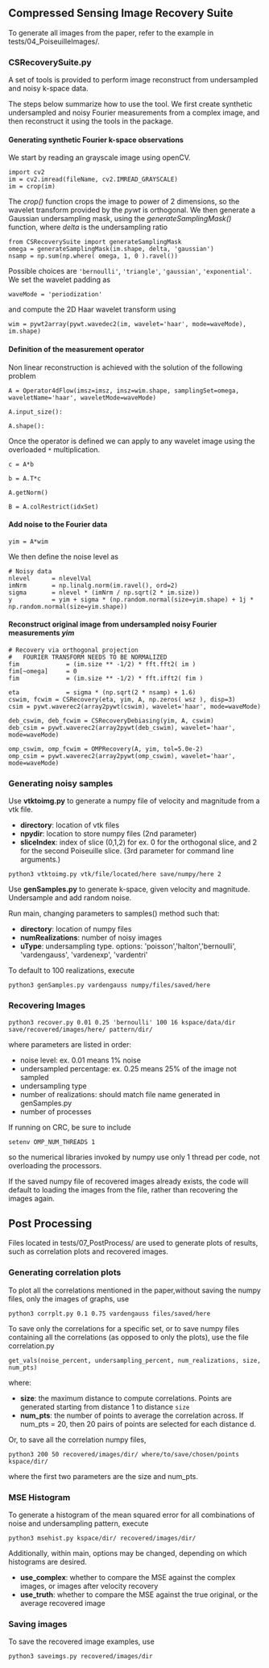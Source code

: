## Compressed Sensing Image Recovery Suite

To generate all images from the paper, refer to the example in tests/04_PoiseuilleImages/. 

### CSRecoverySuite.py

A set of tools is provided to perform image reconstruct from undersampled and noisy k-space data.

The steps below summarize how to use the tool. We first create synthetic undersampled and noisy Fourier measurements from a complex image, and then reconstruct it using the tools in the package. 

#### Generating synthetic Fourier k-space observations

We start by reading an grayscale image using openCV.
```
import cv2
im = cv2.imread(fileName, cv2.IMREAD_GRAYSCALE)
im = crop(im)
```
The *crop()* function crops the image to power of 2 dimensions, so the wavelet transform provided by the *pywt* is orthogonal.
We then generate a Gaussian undersampling mask, using the *generateSamplingMask()* function, where *delta* is the undersampling ratio
```
from CSRecoverySuite import generateSamplingMask
omega = generateSamplingMask(im.shape, delta, 'gaussian')
nsamp = np.sum(np.where( omega, 1, 0 ).ravel())
```
Possible choices are ```'bernoulli'```, ```'triangle'```, ```'gaussian'```, ```'exponential'```.
We set the wavelet padding as
```
waveMode = 'periodization'
```
and compute the 2D Haar wavelet transform using
```
wim = pywt2array(pywt.wavedec2(im, wavelet='haar', mode=waveMode), im.shape)
```
#### Definition of the measurement operator
Non linear reconstruction is achieved with the solution of the following problem

```
A = Operator4dFlow(imsz=imsz, insz=wim.shape, samplingSet=omega, waveletName='haar', waveletMode=waveMode)
```


```
A.input_size():
```

```
A.shape():
```

Once the operator is defined we can apply to any wavelet image using the overloaded ```*``` multiplication. 
```
c = A*b
```

```
b = A.T*c
```

```
A.getNorm()
```

```
B = A.colRestrict(idxSet)
```

#### Add noise to the Fourier data
```
yim = A*wim
```
We then define the noise level as
```
# Noisy data
nlevel      = nlevelVal
imNrm       = np.linalg.norm(im.ravel(), ord=2)
sigma       = nlevel * (imNrm / np.sqrt(2 * im.size))
y           = yim + sigma * (np.random.normal(size=yim.shape) + 1j * np.random.normal(size=yim.shape))
```

#### Reconstruct original image from undersampled noisy Fourier measurements *yim*

```
# Recovery via orthogonal projection
#   FOURIER TRANSFORM NEEDS TO BE NORMALIZED
fim             = (im.size ** -1/2) * fft.fft2( im )
fim[~omega]     = 0
fim             = (im.size ** -1/2) * fft.ifft2( fim )
```



```
eta             = sigma * (np.sqrt(2 * nsamp) + 1.6)
cswim, fcwim = CSRecovery(eta, yim, A, np.zeros( wsz ), disp=3)
csim = pywt.waverec2(array2pywt(cswim), wavelet='haar', mode=waveMode)
```


```
deb_cswim, deb_fcwim = CSRecoveryDebiasing(yim, A, cswim)
deb_csim = pywt.waverec2(array2pywt(deb_cswim), wavelet='haar', mode=waveMode)
```

```
omp_cswim, omp_fcwim = OMPRecovery(A, yim, tol=5.0e-2)
omp_csim = pywt.waverec2(array2pywt(omp_cswim), wavelet='haar', mode=waveMode)
```

### Generating noisy samples

Use **vtktoimg.py** to generate a numpy file of velocity and magnitude from a vtk file.
* **directory**: location of vtk files
* **npydir**: location to store numpy files (2nd parameter)
* **sliceIndex**: index of slice (0,1,2) for ex. 0 for the orthogonal slice, and 2 for the second Poiseuille slice. (3rd parameter for command line arguments.)

``` 
python3 vtktoimg.py vtk/file/located/here save/numpy/here 2
```

Use **genSamples.py** to generate k-space, given velocity and magnitude. Undersample and add random noise.

Run main, changing parameters to samples() method such that:

* **directory**: location of numpy files
* **numRealizations**: number of noisy images
* **uType**: undersampling type. options: 'poisson','halton','bernoulli', 'vardengauss', 'vardenexp', 'vardentri'

To default to 100 realizations, execute
```
python3 genSamples.py vardengauss numpy/files/saved/here
```

### Recovering Images
``` 
python3 recover.py 0.01 0.25 'bernoulli' 100 16 kspace/data/dir save/recovered/images/here/ pattern/dir/
```
where parameters are listed in order: 
* noise level: ex. 0.01 means 1% noise
* undersampled percentage: ex. 0.25 means 25% of the image not sampled
* undersampling type
* number of realizations: should match file name generated in genSamples.py
* number of processes

If running on CRC, be sure to include

``` setenv OMP_NUM_THREADS 1 ```

so the numerical libraries invoked by numpy use only 1 thread per code, not overloading the processors. 

If the saved numpy file of recovered images already exists, the code will default to loading the images from the file, rather than recovering the images again. 

## Post Processing
Files located in tests/07_PostProcess/ are used to generate plots of results, such as correlation plots and recovered images.

### Generating correlation plots

To plot all the correlations mentioned in the paper,without saving the numpy files, only the images of graphs, use
```
python3 corrplt.py 0.1 0.75 vardengauss files/saved/here
```

To save only the correlations for a specific set, or to save numpy files containing all the correlations (as opposed to only the plots), use the file correlation.py

``` 
get_vals(noise_percent, undersampling_percent, num_realizations, size, num_pts) 
``` 
where:

* **size**: the maximum distance to compute correlations. Points are generated starting from distance 1 to distance ```size```
* **num_pts**: the number of points to average the correlation across. If num_pts = 20, then 20 pairs of points are selected for each distance d.

Or, to save all the correlation numpy files,
```
python3 200 50 recovered/images/dir/ where/to/save/chosen/points kspace/dir/
```
where the first two parameters are the size and num_pts.

### MSE Histogram
To generate a histogram of the mean squared error for all combinations of noise and undersampling pattern, execute
```
python3 msehist.py kspace/dir/ recovered/images/dir/
```
Additionally, within main, options may be changed, depending on which histograms are desired.

* **use_complex**: whether to compare the MSE against the complex images, or images after velocity recovery
* **use_truth**: whether to compare the MSE against the true original, or the average recovered image

### Saving images

To save the recovered image examples, use 
```
python3 saveimgs.py recovered/images/dir 
```

